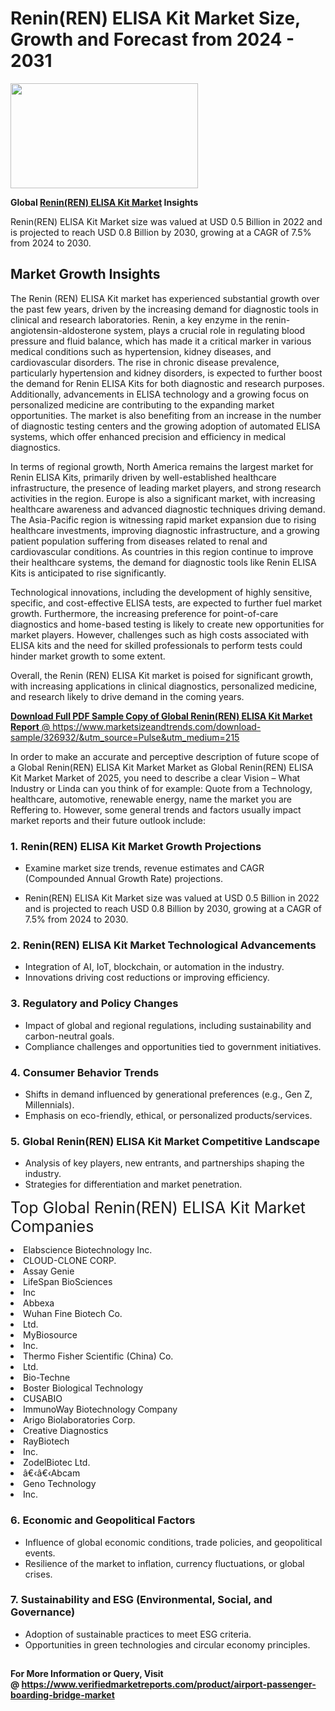 <H1>Renin(REN) ELISA Kit Market Size, Growth and Forecast from 2024 - 2031</H1><img class="aligncenter size-medium wp-image-584254" src="https://thirdeyenews.in/wp-content/uploads/2024/09/Global-Market-Research-300x168.jpeg" alt="" width="300" height="168" /><p><strong>Global&nbsp;<a href="https://www.marketsizeandtrends.com/download-sample/326932/&amp;utm_source=Pulse&amp;utm_medium=215">Renin(REN) ELISA Kit Market</a> Insights</strong></p><p>Renin(REN) ELISA Kit Market size was valued at USD 0.5 Billion in 2022 and is projected to reach USD 0.8 Billion by 2030, growing at a CAGR of 7.5% from 2024 to 2030.</p><p><h2>Market Growth Insights</h2> <p>The Renin (REN) ELISA Kit market has experienced substantial growth over the past few years, driven by the increasing demand for diagnostic tools in clinical and research laboratories. Renin, a key enzyme in the renin-angiotensin-aldosterone system, plays a crucial role in regulating blood pressure and fluid balance, which has made it a critical marker in various medical conditions such as hypertension, kidney diseases, and cardiovascular disorders. The rise in chronic disease prevalence, particularly hypertension and kidney disorders, is expected to further boost the demand for Renin ELISA Kits for both diagnostic and research purposes. Additionally, advancements in ELISA technology and a growing focus on personalized medicine are contributing to the expanding market opportunities. The market is also benefiting from an increase in the number of diagnostic testing centers and the growing adoption of automated ELISA systems, which offer enhanced precision and efficiency in medical diagnostics.</p> <p><a href="#"></a></p> <p>In terms of regional growth, North America remains the largest market for Renin ELISA Kits, primarily driven by well-established healthcare infrastructure, the presence of leading market players, and strong research activities in the region. Europe is also a significant market, with increasing healthcare awareness and advanced diagnostic techniques driving demand. The Asia-Pacific region is witnessing rapid market expansion due to rising healthcare investments, improving diagnostic infrastructure, and a growing patient population suffering from diseases related to renal and cardiovascular conditions. As countries in this region continue to improve their healthcare systems, the demand for diagnostic tools like Renin ELISA Kits is anticipated to rise significantly.</p> <p>Technological innovations, including the development of highly sensitive, specific, and cost-effective ELISA tests, are expected to further fuel market growth. Furthermore, the increasing preference for point-of-care diagnostics and home-based testing is likely to create new opportunities for market players. However, challenges such as high costs associated with ELISA kits and the need for skilled professionals to perform tests could hinder market growth to some extent.</p> <p>Overall, the Renin (REN) ELISA Kit market is poised for significant growth, with increasing applications in clinical diagnostics, personalized medicine, and research likely to drive demand in the coming years.</p> <p><a href="#"></p><p><span class=""><strong>Download Full PDF Sample Copy of Global Renin(REN) ELISA Kit Market Report</strong> @ <a href="https://www.marketsizeandtrends.com/download-sample/326932/&amp;utm_source=Pulse&amp;utm_medium=215" target="_blank">https://www.marketsizeandtrends.com/download-sample/326932/&amp;utm_source=Pulse&amp;utm_medium=215</a></span></p><p>In order to make an accurate and perceptive description of future scope of a Global&nbsp;Renin(REN) ELISA Kit Market Market as Global&nbsp;Renin(REN) ELISA Kit Market Market of 2025, you need to describe a clear Vision &ndash; What Industry or Linda can you think of for example: Quote from a Technology, healthcare, automotive, renewable energy, name the market you are Reffering to. However, some general trends and factors usually impact market reports and their future outlook include:</p><h3>1.&nbsp;<strong>Renin(REN) ELISA Kit Market Growth Projections</strong></h3><ul><li>Examine market size trends, revenue estimates and CAGR (Compounded Annual Growth Rate) projections.</li><li><p>Renin(REN) ELISA Kit Market size was valued at USD 0.5 Billion in 2022 and is projected to reach USD 0.8 Billion by 2030, growing at a CAGR of 7.5% from 2024 to 2030.</p></li></ul><h3>2.&nbsp;<strong>Renin(REN) ELISA Kit Market Technological Advancements</strong></h3><ul><li>Integration of AI, IoT, blockchain, or automation in the industry.</li><li>Innovations driving cost reductions or improving efficiency.</li></ul><h3>3.&nbsp;<strong>Regulatory and Policy Changes</strong></h3><ul><li>Impact of global and regional regulations, including sustainability and carbon-neutral goals.</li><li>Compliance challenges and opportunities tied to government initiatives.</li></ul><h3>4.&nbsp;<strong>Consumer Behavior Trends</strong></h3><ul><li>Shifts in demand influenced by generational preferences (e.g., Gen Z, Millennials).</li><li>Emphasis on eco-friendly, ethical, or personalized products/services.</li></ul><h3>5.&nbsp;<strong>Global Renin(REN) ELISA Kit Market Competitive Landscape</strong></h3><ul><li>Analysis of key players, new entrants, and partnerships shaping the industry.</li><li>Strategies for differentiation and market penetration.</li></ul><p data-pm-slice="1 1 []"><span style="color: inherit; font-family: inherit; font-size: 25px;">Top Global Renin(REN) ELISA Kit Market Companies</span></p><div class="" data-test-id=""><p><li>Elabscience Biotechnology Inc.</li><li> CLOUD-CLONE CORP.</li><li> Assay Genie</li><li> LifeSpan BioSciences</li><li> Inc</li><li> Abbexa</li><li> Wuhan Fine Biotech Co.</li><li> Ltd.</li><li> MyBiosource</li><li> Inc.</li><li> Thermo Fisher Scientific (China) Co.</li><li> Ltd.</li><li> Bio-Techne</li><li> Boster Biological Technology</li><li> CUSABIO</li><li> ImmunoWay Biotechnology Company</li><li> Arigo Biolaboratories Corp.</li><li> Creative Diagnostics</li><li> RayBiotech</li><li> Inc.</li><li> ZodelBiotec Ltd.</li><li> â€‹â€‹Abcam</li><li> Geno Technology</li><li> Inc.</li></p></div><h3>6.&nbsp;<strong>Economic and Geopolitical Factors</strong></h3><ul><li>Influence of global economic conditions, trade policies, and geopolitical events.</li><li>Resilience of the market to inflation, currency fluctuations, or global crises.</li></ul><h3>7.&nbsp;<strong>Sustainability and ESG (Environmental, Social, and Governance)</strong></h3><ul><li>Adoption of sustainable practices to meet ESG criteria.</li><li>Opportunities in green technologies and circular economy principles.</li></ul><h2><strong style="font-size: 14px;">For More Information or Query, Visit @&nbsp;</strong><a style="background-color: #ffffff; font-size: 14px;" href="https://www.marketsizeandtrends.com/report/renin-ren-elisa-kit-market/" target="_blank">https://www.verifiedmarketreports.com/product/airport-passenger-boarding-bridge-market</a></h2>
